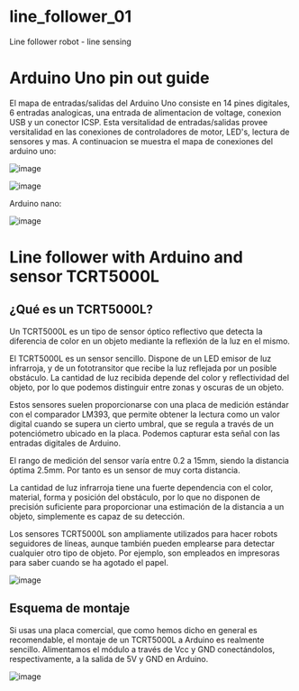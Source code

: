 # line_follower_01
Line follower robot -  line sensing


# Arduino Uno pin out guide
El mapa de entradas/salidas del Arduino Uno consiste en 14 pines digitales, 6 entradas analogicas, una entrada de alimentacion de voltage, conexion USB y un conector ICSP. Esta versitalidad de entradas/salidas provee versitalidad en las conexiones de controladores de motor, LED's, lectura de sensores y mas. A continuacion se muestra el mapa de conexiones del arduino uno:

![image](https://github.com/Robotica76/line_follower_01/assets/57429237/ce4b906a-5fd1-4897-98cd-3c6cb44f1126)

![image](https://github.com/Robotica76/line_follower_01/assets/57429237/e6ec4819-4319-4663-8af3-9be2228282e1)

Arduino nano:

![image](https://github.com/Robotica76/line_follower_01/assets/57429237/9521210e-03d8-4817-974c-11148ffea3b9)


# Line follower with Arduino and sensor TCRT5000L

## ¿Qué es un TCRT5000L?

Un TCRT5000L es un tipo de sensor óptico reflectivo que detecta la diferencia de color en un objeto mediante la reflexión de la luz en el mismo.

El TCRT5000L es un sensor sencillo. Dispone de un LED emisor de luz infrarroja, y de un fototransitor que recibe la luz reflejada por un posible obstáculo. La cantidad de luz recibida depende del color y reflectividad del objeto, por lo que podemos distinguir entre zonas y oscuras de un objeto.

Estos sensores suelen proporcionarse con una placa de medición estándar con el comparador LM393, que permite obtener la lectura como un valor digital cuando se supera un cierto umbral, que se regula a través de un potenciómetro ubicado en la placa. Podemos capturar esta señal con las entradas digitales de Arduino.

El rango de medición del sensor varía entre 0.2 a 15mm, siendo la distancia óptima 2.5mm. Por tanto es un sensor de muy corta distancia.

La cantidad de luz infrarroja tiene una fuerte dependencia con el color, material, forma y posición del obstáculo, por lo que no disponen de precisión suficiente para proporcionar una estimación de la distancia a un objeto, simplemente es capaz de su detección.

Los sensores TCRT5000L son ampliamente utilizados para hacer robots seguidores de líneas, aunque también pueden emplearse para detectar cualquier otro tipo de objeto. Por ejemplo, son empleados en impresoras para saber cuando se ha agotado el papel.

![image](https://github.com/Robotica76/line_follower_01/assets/57429237/3723e7dc-9069-47eb-8358-2dc538e384db)

## Esquema de montaje
Si usas una placa comercial, que como hemos dicho en general es recomendable, el montaje de un TCRT5000L a Arduino es realmente sencillo. Alimentamos el módulo a través de Vcc y GND conectándolos, respectivamente, a la salida de 5V y GND en Arduino.

![image](https://github.com/Robotica76/line_follower_01/assets/57429237/5de0f0d3-3d47-4314-98e2-988772e069ad)

